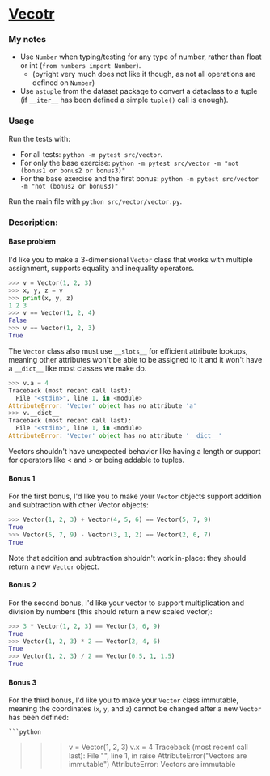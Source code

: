 # [Vecotr](https://www.pythonmorsels.com/exercises/ced757b8a1bd400bb983aa8a2eb0e8fe)

### My notes
- Use `Number` when typing/testing for any type of number, rather than float or int (`from numbers import Number`).
  - (pyright very much does not like it though, as not all operations are defined on `Number`)
- Use `astuple` from the dataset package to convert a dataclass to a tuple (if `__iter__` has been defined a simple `tuple()` call is enough).

### Usage
Run the tests with:
- For all tests: `python -m pytest src/vector`.
- For only the base exercise: `python -m pytest src/vector -m "not (bonus1 or bonus2 or bonus3)"`
- For the base exercise and the first bonus: `python -m pytest src/vector -m "not (bonus2 or bonus3)"`

Run the main file with `python src/vector/vector.py`.

### Description:
#### Base problem

I'd like you to make a 3-dimensional `Vector` class that works with multiple assignment, supports equality and inequality operators.

```python
>>> v = Vector(1, 2, 3)
>>> x, y, z = v
>>> print(x, y, z)
1 2 3
>>> v == Vector(1, 2, 4)
False
>>> v == Vector(1, 2, 3)
True
```

The `Vector` class also must use `__slots__` for efficient attribute lookups, meaning other attributes won't be able to be assigned to it and it won't have a `__dict__` like most classes we make do.

```python
>>> v.a = 4
Traceback (most recent call last):
  File "<stdin>", line 1, in <module>
AttributeError: 'Vector' object has no attribute 'a'
>>> v.__dict__
Traceback (most recent call last):
  File "<stdin>", line 1, in <module>
AttributeError: 'Vector' object has no attribute '__dict__'
```
Vectors shouldn't have unexpected behavior like having a length or support for operators like < and > or being addable to tuples.

#### Bonus 1
For the first bonus, I'd like you to make your `Vector` objects support addition and subtraction with other Vector objects:

```python
>>> Vector(1, 2, 3) + Vector(4, 5, 6) == Vector(5, 7, 9)
True
>>> Vector(5, 7, 9) - Vector(3, 1, 2) == Vector(2, 6, 7)
True
```
Note that addition and subtraction shouldn't work in-place: they should return a new `Vector` object.

#### Bonus 2
For the second bonus, I'd like your vector to support multiplication and division by numbers (this should return a new scaled vector):

```python
>>> 3 * Vector(1, 2, 3) == Vector(3, 6, 9)
True
>>> Vector(1, 2, 3) * 2 == Vector(2, 4, 6)
True
>>> Vector(1, 2, 3) / 2 == Vector(0.5, 1, 1.5)
True
```

#### Bonus 3
For the third bonus, I'd like you to make your `Vector` class immutable, meaning the coordinates (`x`, `y`, and `z`) cannot be changed after a new `Vector` has been defined:

    ```python
>>> v = Vector(1, 2, 3)
>>> v.x = 4
Traceback (most recent call last):
  File "<stdin>", line 1, in <module>
    raise AttributeError("Vectors are immutable")
AttributeError: Vectors are immutable
```
